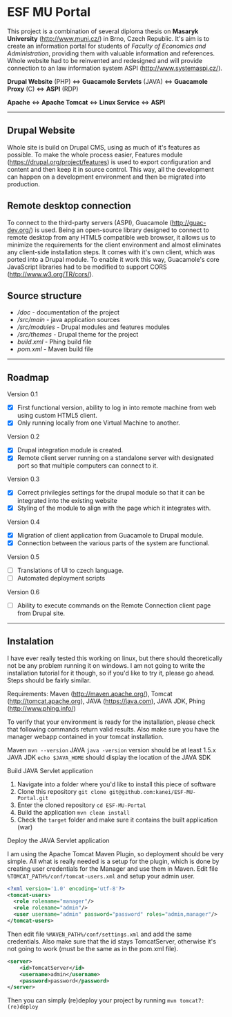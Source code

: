 ESF MU Portal
==============

This project is a combination of several diploma thesis on **Masaryk University** (http://www.muni.cz/) in 
Brno, Czech Republic. It's aim is to create an information portal for students of
*Faculty of Economics and Administration*, providing them with valuable information and references. 
Whole website had to be reinvented and redesigned and will provide connection to an law information system
ASPI (http://www.systemaspi.cz/).

**Drupal Website** (PHP) <=> **Guacamole Servlets** (JAVA) <=> **Guacamole Proxy** (C) <=> **ASPI** (RDP)

**Apache** <=> **Apache Tomcat** <=> **Linux Service** <=> **ASPI**

***

Drupal Website
---------------------

Whole site is build on Drupal CMS, using as much of it's features as possible. To make the whole process easier, Features module (https://drupal.org/project/features) is used to export configuration and content and then keep it in source control. This way, all the development can happen on a development environment and then be migrated into production.

Remote desktop connection
-------------------------------------

To connect to the third-party servers (ASPI), Guacamole (http://guac-dev.org/) is used. Being an open-source library designed to connect to remote desktop from any HTML5 compatible web browser, it allows us to minimize the requirements for the client environment and almost eliminates any client-side installation steps. It comes with it's own client, which was ported into a Drupal module. To enable it work this way, Guacamole's core JavaScript libraries had to be modified to support CORS (http://www.w3.org/TR/cors/).

Source structure
----------------------

- */doc* - documentation of the project
- */src/main* - java application sources
- */src/modules* - Drupal modules and features modules
- */src/themes* - Drupal theme for the project 
- *build.xml* - Phing build file
- *pom.xml* - Maven build file

***

Roadmap
-------

Version 0.1

- [x] First functional version, ability to log in into remote machine from web using custom HTML5 client. 
- [x] Only running locally from one Virtual Machine to another. 

Version 0.2

- [x] Drupal integration module is created.
- [x] Remote client server running on a standalone server with designated port so that multiple computers can connect to it.

Version 0.3

- [x] Correct privilegies settings for the drupal module so that it can be integrated into the existing website
- [x] Styling of the module to align with the page which it integrates with.

Version 0.4

- [x] Migration of client application from Guacamole to Drupal module.
- [x] Connection between the various parts of the system are functional.

Version 0.5

- [ ] Translations of UI to czech language.
- [ ] Automated deployment scripts

Version 0.6

- [ ] Ability to execute commands on the Remote Connection client page from Drupal site.

***

Instalation
-----------

I have ever really tested this working on linux, but there should theoretically not be any problem running it on windows. 
I am not going to write the installation tutorial for it though, so if you'd like to try it, please go ahead. Steps 
should be fairly similar.

Requirements: Maven (http://maven.apache.org/), Tomcat (http://tomcat.apache.org), JAVA (https://java.com), JAVA JDK, Phing (http://www.phing.info/)

To verify that your environment is ready for the installation, please check that following commands return valid results.
Also make sure you have the manager webapp contained in your tomcat installation.

Maven ```mvn --version``` 
JAVA ```java -version``` version should be at least 1.5.x
JAVA JDK ```echo $JAVA_HOME``` should display the location of the JAVA SDK

Build JAVA Servlet application

1. Navigate into a folder where you'd like to install this piece of software
2. Clone this repository ```git clone git@github.com:kanei/ESF-MU-Portal.git```
3. Enter the cloned repository ```cd ESF-MU-Portal```
4. Build the application ```mvn clean install```
5. Check the ```target``` folder and make sure it contains the built application (war)

Deploy the JAVA Servlet application

I am using the Apache Tomcat Maven Plugin, so deployment should be very simple. All what is really needed is a setup
for the plugin, which is done by creating user credentials for the Manager and use them in Maven. 
Edit file ```%TOMCAT_PATH%/conf/tomcat-users.xml``` and setup your admin user.

```xml 
<?xml version='1.0' encoding='utf-8'?>
<tomcat-users>
  <role rolename="manager"/>
  <role rolename="admin"/>
  <user username="admin" password="password" roles="admin,manager"/>
</tomcat-users>
```

Then edit file ```%MAVEN_PATH%/conf/settings.xml``` and add the same credentials. Also make sure that the id stays 
TomcatServer, otherwise it's not going to work (must be the same as in the pom.xml file).

```xml
<server>
	<id>TomcatServer</id>
	<username>admin</username>
	<password>password</password>
</server>
```

Then you can simply (re)deploy your project by running ```mvn tomcat7:(re)deploy```
